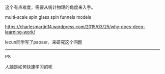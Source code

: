 这个有点难度，需要从统计物理的角度来入手。

multi-scale spin glass
spin funnels models

https://charlesmartin14.wordpress.com/2015/03/25/why-does-deep-learning-work/

lecun同学写了papaer，来研究这个问题


---

PS

人脑是如何快速学习的呢
